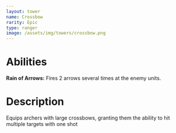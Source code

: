 ```yaml
---
layout: tower
name: Crossbow
rarity: Epic
type: ranger
image: /assets/img/towers/crossbow.png
---
```


# Abilities

**Rain of Arrows:** Fires 2 arrows several times at the enemy units.

# Description

Equips archers with large crossbows, granting them the ability to hit multiple targets with one shot

